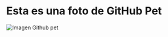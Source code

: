 # Esta es una foto de GitHub Pet
![Imagen Github pet](https://user-images.githubusercontent.com/84423563/119283936-aa1aca80-bbfb-11eb-8f2a-34520bbb4735.png)
